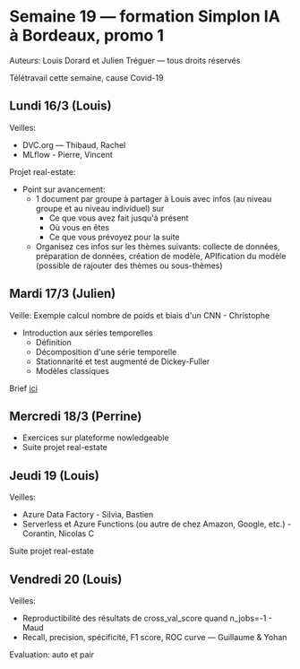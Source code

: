 # Semaine 19 — formation Simplon IA à Bordeaux, promo 1

Auteurs: Louis Dorard et Julien Tréguer — tous droits réservés

Télétravail cette semaine, cause Covid-19

## Lundi 16/3 (Louis)

Veilles:
* DVC.org — Thibaud, Rachel
* MLflow - Pierre, Vincent

Projet real-estate:
* Point sur avancement:
  * 1 document par groupe à partager à Louis avec infos (au niveau groupe et au niveau individuel) sur
    * Ce que vous avez fait jusqu'à présent
    * Où vous en êtes
    * Ce que vous prévoyez pour la suite
  * Organisez ces infos sur les thèmes suivants: collecte de données, préparation de données, création de modèle, APIfication du modèle (possible de rajouter des thèmes ou sous-thèmes)

## Mardi 17/3 (Julien)

Veille: Exemple calcul nombre de poids et biais d'un CNN - Christophe
* Introduction aux séries temporelles
    * Définition
    * Décomposition d'une série temporelle
    * Stationnarité et test augmenté de Dickey-Fuller
    * Modèles classiques

Brief [ici](https://github.com/JTreguer/ia-bdx-ts-project1/blob/master/README.md)

## Mercredi 18/3 (Perrine)

* Exercices sur plateforme nowledgeable
* Suite projet real-estate

## Jeudi 19 (Louis)

Veilles:
* Azure Data Factory - Silvia, Bastien
* Serverless et Azure Functions (ou autre de chez Amazon, Google, etc.) - Corantin, Nicolas C

Suite projet real-estate

## Vendredi 20 (Louis)

Veilles:
* Reproductibilité des résultats de cross_val_score quand n_jobs=-1 - Maud
* Recall, precision, spécificité, F1 score, ROC curve — Guillaume & Yohan

Evaluation: auto et pair
